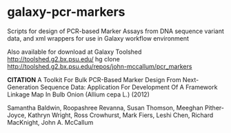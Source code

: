 galaxy-pcr-markers
==================

Scripts for design of PCR-based Marker Assays from DNA sequence variant data, and xml wrappers for use in  Galaxy  workflow environment

Also available for download at Galaxy Toolshed http://toolshed.g2.bx.psu.edu/
hg clone http://toolshed.g2.bx.psu.edu/repos/john-mccallum/pcr_markers


**CITATION**
A Toolkit For Bulk PCR-Based Marker Design From Next-Generation Sequence Data: Application For Development Of A Framework Linkage Map In Bulb Onion (Allium cepa L.) (2012)

Samantha Baldwin, Roopashree Revanna, Susan Thomson, Meeghan Pither-Joyce, Kathryn Wright, Ross Crowhurst, Mark Fiers, Leshi Chen, Richard MacKnight, John A. McCallum

